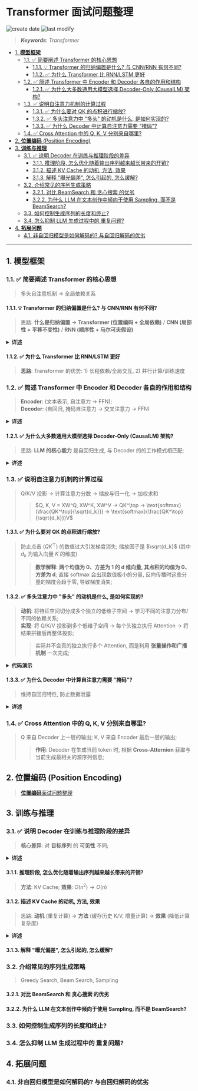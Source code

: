 Transformer 面试问题整理
===
<!--START_SECTION:badge-->
![create date](https://img.shields.io/static/v1?label=create%20date&message=2025-09-06&label_color=gray&color=lightsteelblue&style=flat-square)
![last modify](https://img.shields.io/static/v1?label=last%20modify&message=2025-09-18%2016%3A07%3A56&label_color=gray&color=thistle&style=flat-square)
<!--END_SECTION:badge-->
<!--info
date: 2025-09-06 13:48:27
toc_title: 面试问题整理
top: false
draft: false
hidden: true
section_number: true
level: 2
tag: [dl_transformer]
-->

<!--START_SECTION:keywords-->
> ***Keywords**: Transformer*
<!--END_SECTION:keywords-->

<!--START_SECTION:paper_title-->
<!--END_SECTION:paper_title-->

<!--START_SECTION:toc-->
- [1. **模型框架**](#1-模型框架)
    - [1.1. ✅ 简要阐述 Transformer 的核心思想](#11--简要阐述-transformer-的核心思想)
        - [1.1.1. 💡 Transformer 的归纳偏置是什么? 与 CNN/RNN 有何不同?](#111--transformer-的归纳偏置是什么-与-cnnrnn-有何不同)
        - [1.1.2. ✅ 为什么 Transformer 比 RNN/LSTM 更好](#112--为什么-transformer-比-rnnlstm-更好)
    - [1.2. ✅ 简述 Transformer 中 Encoder 和 Decoder 各自的作用和结构](#12--简述-transformer-中-encoder-和-decoder-各自的作用和结构)
        - [1.2.1. ✅ 为什么大多数通用大模型选择 Decoder-Only (CausalLM) 架构?](#121--为什么大多数通用大模型选择-decoder-only-causallm-架构)
    - [1.3. ✅ 说明自注意力机制的计算过程](#13--说明自注意力机制的计算过程)
        - [1.3.1. ✅ 为什么要对 QK 的点积进行缩放?](#131--为什么要对-qk-的点积进行缩放)
        - [1.3.2. ✅ 多头注意力中 "多头" 的动机是什么, 是如何实现的?](#132--多头注意力中-多头-的动机是什么-是如何实现的)
        - [1.3.3. ✅ 为什么 Decoder 中计算自注意力需要 "掩码"?](#133--为什么-decoder-中计算自注意力需要-掩码)
    - [1.4. ✅ Cross Attention 中的 Q, K, V 分别来自哪里?](#14--cross-attention-中的-q-k-v-分别来自哪里)
- [2. **位置编码** (Position Encoding)](#2-位置编码-position-encoding)
- [3. **训练与推理**](#3-训练与推理)
    - [3.1. ✅ 说明 Decoder 在训练与推理阶段的差异](#31--说明-decoder-在训练与推理阶段的差异)
        - [3.1.1. 推理阶段, 怎么优化随着输出序列越来越长带来的开销?](#311-推理阶段-怎么优化随着输出序列越来越长带来的开销)
        - [3.1.2. 描述 KV Cache 的动机, 方法, 效果](#312-描述-kv-cache-的动机-方法-效果)
        - [3.1.3. 解释 "曝光偏差", 怎么引起的, 怎么缓解?](#313-解释-曝光偏差-怎么引起的-怎么缓解)
    - [3.2. 介绍常见的序列生成策略](#32-介绍常见的序列生成策略)
        - [3.2.1. 对比 BeamSearch 和 贪心搜索 的优劣](#321-对比-beamsearch-和-贪心搜索-的优劣)
        - [3.2.2. 为什么 LLM 在文本创作中倾向于使用 Sampling, 而不是 BeamSearch?](#322-为什么-llm-在文本创作中倾向于使用-sampling-而不是-beamsearch)
    - [3.3. 如何控制生成序列的长度和终止?](#33-如何控制生成序列的长度和终止)
    - [3.4. 怎么抑制 LLM 生成过程中的 重复问题?](#34-怎么抑制-llm-生成过程中的-重复问题)
- [4. **拓展问题**](#4-拓展问题)
    - [4.1. 非自回归模型是如何解码的? 与自回归解码的优劣](#41-非自回归模型是如何解码的-与自回归解码的优劣)
<!--END_SECTION:toc-->

---

## 1. **模型框架**

### 1.1. ✅ 简要阐述 Transformer 的核心思想
> 多头自注意机制 → 全局依赖关系

#### 1.1.1. 💡 Transformer 的归纳偏置是什么? 与 CNN/RNN 有何不同?
> 思路: **什么是归纳偏置** → **Transformer (位置编码 + 全局依赖)** / **CNN (局部性 + 平移不变性)** / **RNN (顺序性 + 马尔可夫假设)**

<details><summary><b>详述</b></summary>

- **什么是归纳偏置**
    - 在机器学习中, 归纳偏置是指模型在学习之前**对数据分布或任务结构的先验假设**;
- **Transformer**
    - **最小结构假设**: 除位置编码, 无强结构先验;
    - **全局依赖**: 依赖自注意力机制学习任意位置间的关系;
- **差异**:
    - CNN/RNN: 有较强的结构先验 (局部性 或 顺序性);
        - **优点**: 数据量不大也能学到一定模式
        - **缺点**: 强先验限制了表达能力
    - Transformer: 弱先验, 几乎不假设输入的内在结构 (位置关系通过显式编码输入);
        - **优点**: 灵活, 可以学习更丰富的模式
        - **缺点**: 需要更多数据和计算

</details>

#### 1.1.2. ✅ 为什么 Transformer 比 RNN/LSTM 更好
> **思路**: Transformer 的优势: 1) 长程依赖/全局交互, 2) 并行计算/训练速度

### 1.2. ✅ 简述 Transformer 中 Encoder 和 Decoder 各自的作用和结构
> **Encoder**: (文本表示, 自注意力 → FFN);  
> **Decoder**: (自回归, 掩码自注意力 → 交叉注意力 → FFN)

<details><summary><b>详述</b></summary>

- **Encoder**:
    - **作用**: 对输入序列编码, 将其表示为 **富含上下文信息的隐状态序列**;  
    - **结构**: $N$ 个相同的层堆叠结构, 每个层包含 2 个子层:  
        1. **多头自注意力** → **残差** → **层归一化**;
        2. **前馈网络** → **残差** → **层归一化**;
    - **输入**: Token 嵌入 + 位置编码;
    - **输出**: 上下文表示序列 (维度同输入);
- **Decoder**:
    - **作用**: 以**自回归**方式, 根据 Encoder 输出和已生成前缀, **逐词**生成目标序列;
    - **结构**: $N$ 个相同的层堆叠结构, 每个层包含 3 个子层:  
        1. **掩码多头自注意力** → **残差** → **层归一化**;
        2. **交叉注意力** → **残差** → **层归一化**;
        3. **前馈网络** → **残差** → **层归一化**;
    - **输入**: 目标序列右移一位的嵌入 + 位置编码 + Encoder 输出;
    - **输出**: 对下一个 token 的概率分布;

</details>


#### 1.2.1. ✅ 为什么大多数通用大模型选择 Decoder-Only (CausalLM) 架构?
> 思路: **LLM 的核心能力** 是自回归生成, 与 Decoder 的的工作模式相匹配;

<details><summary><b>详述</b></summary>

<!-- - **开场白**: Decoder-Only 相较于 Encoder-Decoder 的优势主要来源于现实中的实践 -->
- **任务匹配**
    - LLM 的核心能力是 **"给定上下文, 预测下一个 token"**, 这与 Decoder 的工作模式匹配;
    - Encoder-Decoder 架构是为 **Seq2Seq** 任务设计的 —— **先对输入进行编码, 再解码到输出** —— 对于单纯的生成任务, Encoder 部分可能并非必要, 实践中这种更复杂的架构也没有表现出优势;
- **效率优势**:
    - **参数效率**
        - Decoder-Only 中所有参数专注于核心任务; Encoder-Decoder 中参数分散在编码和解码两部分;
        - **在给定参数量预算下**, 将所有参数都投入到 Decoder 的上限更高 —— 更符合 **Scaling Laws**;
        - 在海量数据上训练后, Decoder-Only 模型展现出强大的 **涌现能力**; 在零样本泛化上优于 Encoder-Decoder;
            > **Causal Decoder** 严格遵守从左到右, 只看历史, 不看未来 (包括 Prompt 部分)
    - **训练效率**
        - **Decoder-Only 的训练目标只有一个**: Next Token 预测;
        - Encoder-Decoder 往往是**多任务联合训练**, 更容易出现训练不稳定的情况, 需要平衡各任务的 Loss;
    - **工程优势**
        - 所有主流大模型 (GPT, LLaMA等) 都采用此架构, 整个软硬件生态都针对其进行了极度优化;
- **参考资料**
    - [解码器仅架构: 探究大语言模型 (LLM) 采用Decoder-only架构的原因-百度开发者中心](https://developer.baidu.com/article/detail.html?id=2145079)
    - [为什么当前的大型语言模型 (LLMs) 普遍采用 "仅解码器" (Decoder-only) 架构? _decoder-only自回归模型架构-CSDN博客](https://blog.csdn.net/Listennnn/article/details/147934482)
    - [面试官问我: 大模型为何都用 Decoder only 架构? _大模型为什么是基于decoder-CSDN博客](https://blog.csdn.net/2401_84033492/article/details/143260251)

</details>


### 1.3. ✅ 说明自注意力机制的计算过程
> Q/K/V 投影 → 计算注意力分数 → 缩放与归一化 → 加权求和
>> $Q, K, V = XW^Q, XW^K, XW^V → QK^\top → \text{softmax}(\frac{QK^\top}{\sqrt{d_k}}) → \text{softmax}(\frac{QK^\top}{\sqrt{d_k}})V$

#### 1.3.1. ✅ 为什么要对 QK 的点积进行缩放?
> 防止点击 ($QK^\top$) 的数值过大引发梯度消失; 缩放因子是 $\sqrt{d_k}$ (其中 $d_k$ 为输入向量 $K$ 的维度)
>> **数学解释**: **两个均值为 0、方差为 1 的 d 维向量, 其点积的均值为 0、方差为 d**; 直接 softmax 会出现数值极小的分量, 反向传播时这些分量的梯度会趋于零, 导致梯度消失;

#### 1.3.2. ✅ 多头注意力中 "多头" 的动机是什么, 是如何实现的?
> **动机**: 将特征空间切分成多个独立的低维子空间 → 学习不同的注意力分布/不同的依赖关系;  
> **实现**: 将 Q/K/V 投影到多个低维子空间 → 每个头独立执行 Attention → 将结果拼接后再整体投影;
>> 实际并不会真的独立执行多个 Attention, 而是利用 **张量操作和广播机制** 一次完成;

<details><summary><b>代码演示</b></summary>

```python
def attn(self, x, mask):
    """
    x: [B, L, d_model]
    mask: [B, 1, 1, L]  -  Padding Mask
       or [B, 1, L, L]  -  Causal Mask
    """
    # 1. 线性映射到 Q, K, V
    #    [B, L, d_model]
    Q, K, V = self.W_Q(x), self.W_K(x), self.W_V(x)
    d_k = K.size(-1) // self.num_head  # 每个头的维度: d_model // H
    # 2. 重排为多头形式:
    #    [B, L, H*d_k] → [B, H, L, d_k]
    Q = einops.rearrange(Q, 'B L (H d) -> B H L d', H=self.num_head)
    K = einops.rearrange(K, 'B L (H d) -> B H L d', H=self.num_head)
    V = einops.rearrange(V, 'B L (H d) -> B H L d', H=self.num_head)
    # 3. 计算注意力权重 (scale → mask → softmax):
    #    [B, H, L, d_k] @ [B, H, d_k, L] → [B, H, L, L]
    scores = Q @ K.transpose(-2, -1) / math.sqrt(d_k)
    A = torch.softmax(scores + mask, dim=-1)
    # 4. 合并多头 → 投影
    #    [B, H, L, d_k] → [B, L, H*d_k] = [B, L, d_model]
    O = einops.rearrange(A @ V, 'B H L d -> B L (H d)')
    O = self.W_O(O)
    return O
```

</details>

#### 1.3.3. ✅ 为什么 Decoder 中计算自注意力需要 "掩码"?
> 维持自回归特性, 防止数据泄露

<details><summary><b>详述</b></summary>

- **核心目的: 维持自回归特性, 防止数据泄露**;
    - Decoder 的任务是 **自回归生成 (auto-regressive generation)**, 即逐个预测下一个 token;
    - 在生成第 `t` 个 token 时, 模型只能依据 **已经生成的 `1` 到 `t-1` 个 token**;
    - 若不加掩码, 模型在训练时会在计算第 `t` 个位置的注意力时 **"看到" 整个目标序列** (包括未来的 `t+1, t+2, ...` token), 这相当于 **数据泄露 (data leakage)**;
    - 掩码通过遮蔽 (设为负无穷) 当前位置之后的所有未来 token, 确保注意力权重仅基于历史信息, 从而 **强制训练与推理的行为保持一致**;
- **实现方式: 前瞻掩码 (Look-ahead Mask)**;
    - 掩码通常是一个 **下三角矩阵 (lower triangular matrix)**, 其对角线及左侧元素为 `0` (允许参与计算), 右上角元素为 `-inf` (被遮蔽);
    - 经过 softmax 后, 被遮蔽位置的权重变为 `0`, 从而在计算加权和时忽略这些未来信息;
- **一句话总结**: 掩码通过遮蔽未来信息, 确保 Decoder 在训练时只能基于历史上下文进行预测, 从而模拟推理时的自回归生成过程, 防止作弊;

</details>

### 1.4. ✅ Cross Attention 中的 Q, K, V 分别来自哪里?
> Q 来自 Decoder 上一层的输出; K, V 来自 Encoder 最后一层的输出;
>> **作用**: Decoder 在生成当前 token 时, 根据 **Cross-Atternion** 获取与当前生成最相关的源序列信息;

## 2. **位置编码** (Position Encoding)
> [**位置编码**面试问题整理](./位置编码_QA.md)

## 3. **训练与推理**

### 3.1. ✅ 说明 Decoder 在训练与推理阶段的差异
> **核心差异**: 对 **目标序列** 的 **可见性** 不同;

<details><summary><b>详述</b></summary>

- **训练阶段**:
    - **模式**: **教师强制 (Teacher Forcing)**
    - **过程**:
        - 将完整的目标序列一次性输入 Decoder,
        - 在计算**第 i 个**位置的输出时, 模型可以看到**第 1 到 i-1 位**的真实标签;
    - **特点**:
        - **并行计算**;
        - 整个目标序列可以同时输入, 通过**掩码**确保**当前位置看不到未来信息**, 一次性计算出所有位置的输出;
    - **缺点**:
        - **曝光偏差** (Exposure Bias)
- **推理阶段**:
    - **模式**: **自回归 (Auto-regressive)**
    - **过程**:
        - 从仅包含一个起始符 `<sos>` 的序列开始,
        - 模型每预测出下一个 token, 就**将该 token 追加到输入序列末尾**, 作为生成下一个 token 的上下文,
        - 直到生成结束符 `<eos>` 或达到最大长度;
    - **缺点**:
        - **串行计算**, 效率低;
    - **优化**:
        - **KV Cache**

</details>

#### 3.1.1. 推理阶段, 怎么优化随着输出序列越来越长带来的开销?
> **方法**: KV Cache; **效果**: $O(n^2) → O(n)$

#### 3.1.2. 描述 KV Cache 的动机, 方法, 效果
> 思路: **动机** (重复计算) → **方法** (缓存历史 K/V, 增量计算) → **效果** (降低计算复杂度)

<details><summary><b>详述</b></summary>

- **背景/动机**
    - 在**自回归**生成中, 第 `i` 个 token 的注意力计算需基于前 `i` 个 token `K/V` (含开始符);
    - 其中前 `i-1` 个 token 的 `K/V` 在之前步骤中已计算过, 重复计算导致效率低下;
- **方法**
    - 每步仅计算当前 token 的 `Q/K/V`, 并将新的 `K/V` 追加至缓存 `K_cache/V_cache` 中;
    - 执行 `Attention(Q, K_cache, V_cache)` —— **节省计算量的核心步骤**;
    - 生成当前 token, 并循环此过程;
- **效果**
    - 时间复杂度由 $O(n^2)$ 降至 $O(n)$;
- **代码展开说明**:
    ```python
    # 初始化缓存
    K_cache = torch.empty(batch, 0, d_model)
    V_cache = torch.empty(batch, 0, d_model)

    # --- 第 i 步: 生成第 i 个 token ---
    # 输入: [B, 1, D]
    Xi = torch.randn(batch, 1, d_model)

    # 计算 Q, K, V (假设这是解码器自注意力层)
    Qi = linear_q(Xi)  # [B, 1, D]
    Ki = linear_k(Xi)  # [B, 1, D]  
    Vi = linear_v(Xi)  # [B, 1, D]

    # 更新缓存: 将 Ki, Vi 存入
    K_cache = torch.cat([K_cache, Ki], dim=1) # [B, prev_len + 1, D]
    V_cache = torch.cat([V_cache, Vi], dim=1) # [B, prev_len + 1, D]

    # 计算自注意力
    Ai = attention(Qi, K_cache, V_cache) # [B, 1, D]

    # 经过 FFN 等操作, 生成第 i 个token
    ...
    ```
</details>

#### 3.1.3. 解释 "曝光偏差", 怎么引起的, 怎么缓解?


### 3.2. 介绍常见的序列生成策略
> Greedy Search, Beam Search, Sampling

#### 3.2.1. 对比 BeamSearch 和 贪心搜索 的优劣


#### 3.2.2. 为什么 LLM 在文本创作中倾向于使用 Sampling, 而不是 BeamSearch?


### 3.3. 如何控制生成序列的长度和终止?


### 3.4. 怎么抑制 LLM 生成过程中的 重复问题?


## 4. **拓展问题**

### 4.1. 非自回归模型是如何解码的? 与自回归解码的优劣